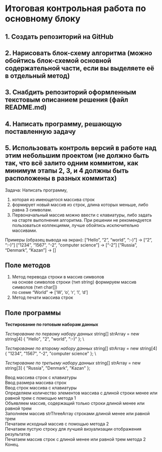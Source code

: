 # Итоговая контрольная работа по основному блоку
## 1. Создать репозиторий на GitHub
## 2. Нарисовать блок-схему алгоритма (можно обойтись блок-схемой основной содержательной части, если вы выделяете её в отдельный метод)
## 3. Снабдить репозиторий оформленным текстовым описанием решения (файл README.md)
## 4. Написать программу, решающую поставленную задачу
## 5. Использовать контроль версий в работе над этим небольшим проектом (не должно быть так, что всё залито одним коммитом, как минимум этапы 2, 3, и 4 должны быть расположены в разных коммитах)

Задача: Написать программу, 
1. которая из имеющегося массива строк  
2. формирует новый массив из строк, длина которых меньше, либо равна 3 символам. 
3. Первоначальный массив можно ввести с клавиатуры, либо задать на старте выполнения алгоритма. 
При решении не рекомендуется пользоваться коллекциями, лучше обойтись исключительно массивами.

Примеры (образец вывода на экран): 
[“Hello”, “2”, “world”, “:-)”] → [“2”, “:-)”]
[“1234”, “1567”, “-2”, “computer science”] → [“-2”]
[“Russia”, “Denmark”, “Kazan”] → []


## Поле методов

1. Метод перевода строки в массив символов \
на основе символов строки (тип string) формируем массив символов (тип char[]) \
по схеме “World” => [‘W’, ‘o’, ‘r’, ‘l’, ‘d’]
2. Метод печати массива строк

## Поле программы 

**Тестирование по готовым наборам данных**

*Тестирование по первому набору данных*
string[] strArray = new string[4] { "Hello", "2", "world", ":-)" }; \

*Тестирование по второму набору данных*
string[] strArray = new string[4] { "1234", "1567", "-2", "computer science" }; \

*Тестирование по третьему набору данных*
string[] strArray = new string[3] { "Russia", "Denmark", "Kazan" };

Ввод массива строк с клавиатуры \
Ввод размера массива строк \
Ввод строк массива с клавиатуры \
Определяем количество элементов массива с длиной строки менее или равной трем с помощью метода 1 \
Объявляем массив, содержащий только строки длиной менее или равной трем \
Заполняем массив strThreeArray строками длиной менее или равной трем \
Печатаем исходный массив с помощью метода 2 \
Печатаем пустую строку для лучшей визуализации отображения результатов \
Печатаем массив строк с длиной менее или равной трем метода 2 \
Конец.